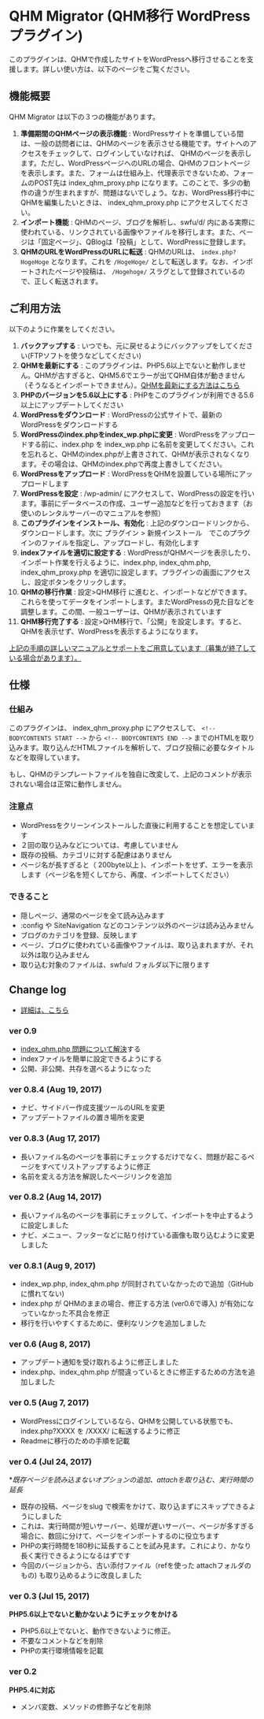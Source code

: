 # QHM Migrator (QHM移行 WordPressプラグイン)

このプラグインは、QHMで作成したサイトをWordPressへ移行させることを支援します。詳しい使い方は、以下のページをご覧ください。


## 機能概要

QHM Migrator は以下の３つの機能があります。

1. **準備期間のQHMページの表示機能** : WordPressサイトを準備している間は、一般の訪問者には、QHMのページを表示させる機能です。サイトへのアクセスをチェックして、ログインしていなければ、 QHMのページを表示します。ただし、WordPressページへのURLの場合、QHMのフロントページを表示します。また、フォームは仕組み上、代理表示できないため、フォームのPOST先は index_qhm_proxy.php になります。このことで、多少の動作の違うが生まれますが、問題はないでしょう。なお、WordPress移行中にQHMを編集したいときは、 index_qhm_proxy.php にアクセスしてください。
2. **インポート機能** : QHMのページ、ブログを解析し、swfu/d/ 内にある実際に使われている、リンクされている画像やファイルを移行します。また、ページは「固定ページ」、QBlogは「投稿」として、WordPressに登録します。
3. **QHMのURLをWordPressのURLに転送** : QHMのURLは、 `index.php?HogeHoge` となります。これを `/HogeHoge/` として転送します。なお、インポートされたページや投稿は、 `/Hogehoge/` スラグとして登録されているので、正しく転送されます。


## ご利用方法

以下のように作業をしてください。

1. **バックアップする** : いつでも、元に戻せるようにバックアップをしてください(FTPソフトを使うなどしてください)
2. **QHMを最新にする** : このプラグインは、PHP5.6以上でないと動作しません。QHMが古すぎると、QHM5.6でエラーが出てQHM自体が動きません（そうなるとインポートできません）。[QHMを最新にする方法はこちら](https://qhm2wp.toiee.jp/manual/self/qhm-v4-to-v5/)
3. **PHPのバージョンを5.6以上にする** : PHPをこのプラグインが利用できる5.6以上にアップデートしてください
4. **WordPressをダウンロード** : WordPressの公式サイトで、最新のWordPressをダウンロードする
5. **WordPressのindex.phpをindex_wp.phpに変更** : WordPressをアップロードする前に、index.php を index_wp.php に名前を変更してください。これを忘れると、QHMのindex.phpが上書きされて、QHMが表示されなくなります。その場合は、QHMのindex.phpで再度上書きしてください。
6. **WordPressをアップロード** : WordPressをQHMを設置している場所にアップロードします
7. **WordPressを設定** : /wp-admin/ にアクセスして、WordPressの設定を行います。事前にデータベースの作成、ユーザー追加などを行っておきます（お使いのレンタルサーバーのマニュアルを参照）
8. **このプラグインをインストール、有効化** : 上記のダウンロードリンクから、ダウンロードします。次に プラグイン > 新規インストール　でこのプラグインのファイルを指定し、アップロードし、有効化します
9. **indexファイルを適切に設定する** : WordPressがQHMページを表示したり、インポート作業を行えるように、index.php, index_qhm.php, index_qhm_proxy.php を適切に設定します。プラグインの画面にアクセスし、設定ボタンをクリックします。
10. **QHMの移行作業** : 設定>QHM移行 に進むと、インポートなどができます。これらを使ってデータをインポートします。またWordPressの見た目などを調整します。この間、一般ユーザーは、QHMが表示されています
11. **QHM移行完了する** : 設定>QHM移行で、「公開」を設定します。すると、QHMを表示せず、WordPressを表示するようになります。


[上記の手順の詳しいマニュアルとサポートをご用意しています（募集が終了している場合があります）。](https://qhm2wp.toiee.jp/manual/self/)



## 仕様

### 仕組み

このプラグインは、 index_qhm_proxy.php にアクセスして、 `<!-- BODYCONTENTS START -->` から `<!-- BODYCONTENTS END -->` までのHTMLを取り込みます。取り込んだHTMLファイルを解析して、ブログ投稿に必要なタイトルなどを取得しています。
	
もし、QHMのテンプレートファイルを独自に改変して、上記のコメントが表示されない場合は正常に動作しません。

### 注意点

- WordPressをクリーンインストールした直後に利用することを想定しています
- ２回の取り込みなどについては、考慮していません
- 既存の投稿、カテゴリに対する配慮はありません
- ページ名が長すぎると（ 200byte以上 )、インポートをせず、エラーを表示します（ページ名を短くしてから、再度、インポートしてください）

### できること

- 隠しページ、通常のページを全て読み込みます
- :config や SiteNavigation などのコンテンツ以外のページは読み込みません
- ブログのカテゴリを登録、反映します
- ページ、ブログに使われている画像やファイルは、取り込まれますが、それ以外は取り込みません
- 取り込む対象のファイルは、swfu/d フォルダ以下に限ります


## Change log

- [詳細は、こちら](https://github.com/toiee-lab/wordpress-to-qhm-migrator/commits/master)

### ver 0.9
- [index_qhm.php 問題について解決](https://github.com/toiee-lab/wordpress-to-qhm-migrator/issues/6)する
- indexファイルを簡単に設定できるようにする
- 公開、非公開、共存を選べるようになった


### ver 0.8.4 (Aug 19, 2017)
- ナビ、サイドバー作成支援ツールのURLを変更
- アップデートファイルの置き場所を変更

### ver 0.8.3 (Aug 17, 2017)
- 長いファイル名のページを事前にチェックするだけでなく、問題が起こるページをすべてリストアップするように修正
- 名前を変える方法を解説したページリンクを追加

### ver 0.8.2 (Aug 14, 2017)
- 長いファイル名のページを事前にチェックして、インポートを中止するように設定しました
- ナビ、メニュー、フッターなどに貼り付けている画像も取り込むように変更しました

### ver 0.8.1 (Aug 9, 2017)
- index_wp.php, index_qhm.php が同封されていなかったので追加（GitHubに慣れてない)
- index.php が QHMのままの場合、修正する方法 (ver0.6で導入) が有効になっていなかった不具合を修正
- 移行を行いやすくするために、便利なリンクを追加しました

### ver 0.6 (Aug 8, 2017)
- アップデート通知を受け取れるように修正しました
- index.php、index_qhm.php が間違っているときに修正するための方法を追加しました

### ver 0.5 (Aug 7, 2017)

- WordPressにログインしているなら、QHMを公開している状態でも、index.php?XXXX を /XXXX/ に転送するように修正
- Readmeに移行のための手順を記載


### ver 0.4 (Jul 24, 2017)

**既存ページを読み込まないオプションの追加、attachを取り込む、実行時間の延長*

- 既存の投稿、ページをslug で検索をかけて、取り込まずにスキップできるようにしました
- これは、実行時間が短いサーバー、処理が遅いサーバー、ページが多すぎる場合に、数回に分けて、ページをインポートするのに役立ちます
- PHPの実行時間を180秒に延長することを試み見ます。これにより、かなり長く実行できるようになるはずです
- 今回のバージョンから、古い添付ファイル（refを使った attachフォルダのもの) も取り込めるように改良しました

### ver 0.3 (Jul 15, 2017)

**PHP5.6以上でないと動かないようにチェックをかける**

- PHP5.6以上でないと、動作できないように修正。
- 不要なコメントなどを削除
- PHPの実行環境情報を記載

### ver 0.2

**PHP5.4に対応**

- メンバ変数、メソッドの修飾子などを削除




